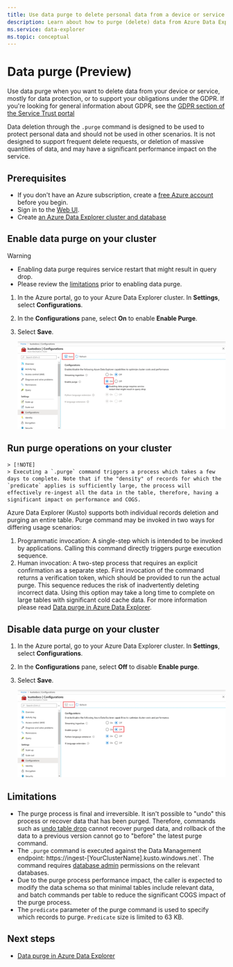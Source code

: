 ```yaml
---
title: Use data purge to delete personal data from a device or service in Azure Data Explorer
description: Learn about how to purge (delete) data from Azure Data Explorer using data purge.
ms.service: data-explorer
ms.topic: conceptual
---
```


# Data purge (Preview)

Use data purge when you want to delete data from your device or service, mostly for data protection, or to support your obligations under the GDPR. If you're looking for general information about GDPR, see the [GDPR section of the Service Trust portal](https://servicetrust.microsoft.com/ViewPage/GDPRGetStarted)

Data deletion through the `.purge` command is designed to be used to protect personal data and should not be used in other scenarios. It is not designed to support frequent delete requests, or deletion of massive quantities of data, and may have a significant performance impact on the service.

## Prerequisites

* If you don't have an Azure subscription, create a [free Azure account](https://azure.microsoft.com/free/) before you begin.
* Sign in to the [Web UI](https://dataexplorer.azure.com/).
* Create [an Azure Data Explorer cluster and database](create-cluster-database-portal.md)

## Enable data purge on your cluster

> [!WARNING]
> * Enabling data purge requires service restart that might result in query drop.
> * Please review the [limitations](#limitations) prior to enabling data purge.

1. In the Azure portal, go to your Azure Data Explorer cluster. In **Settings**, select **Configurations**. 
1. In the **Configurations** pane, select **On** to enable **Enable Purge**.
1. Select **Save**.
 
    ![Enable purge on](media/data-purge/enable-purge-on.png)

## Run purge operations on your cluster

    > [!NOTE]
    > Executing a `.purge` command triggers a process which takes a few days to complete. Note that if the "density" of records for which the `predicate` applies is sufficiently large, the process will effectively re-ingest all the data in the table, therefore, having a significant impact on performance and COGS.

Azure Data Explorer (Kusto) supports both individual records deletion and purging an entire table. Purge command may be invoked in two ways for differing usage scenarios:
1. Programmatic invocation: A single-step which is intended to be invoked by applications. Calling this command directly triggers purge execution sequence.
1. Human invocation: A two-step process that requires an explicit confirmation as a separate step. First invocation of the command returns a verification token, which should be provided to run the actual purge. This sequence reduces the risk of inadvertently deleting incorrect data. Using this option may take a long time to complete on large tables with significant cold cache data.
For more information please read [Data purge in Azure Data Explorer](kusto/concepts/data-purge.md). 

## Disable data purge on your cluster

1. In the Azure portal, go to your Azure Data Explorer cluster. In **Settings**, select **Configurations**. 
1. In the **Configurations** pane, select **Off** to disable **Enable purge**.
1. Select **Save**.

    ![Enable purge off](media/data-purge/enable-purge-off.png)

## Limitations

* The purge process is final and irreversible. It isn't possible to "undo" this process or recover data that has been purged. Therefore, commands such as [undo table drop](kusto/management/undo-drop-table-command.md) cannot recover purged data, and rollback of the data to a previous version cannot go to "before" the latest purge command.
* The `.purge` command is executed against the Data Management endpoint: https://ingest-[YourClusterName].kusto.windows.net`. The command requires [database admin](kusto/management/access-control/role-based-authorization.md) permissions on the relevant databases. 
* Due to the purge process performance impact, the caller is expected to modify the data schema so that minimal tables include relevant data, and batch commands per table to reduce the significant COGS impact of the purge process.
* The `predicate` parameter of the purge command is used to specify which records to purge. `Predicate` size is limited to 63 KB. 

## Next steps

* [Data purge in Azure Data Explorer](kusto/concepts/data-purge.md)

